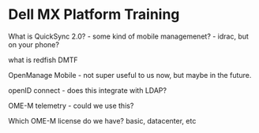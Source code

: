 # Dell MX Platform Training

What is QuickSync 2.0?
    - some kind of mobile managemenet?
    - idrac, but on your phone?

what is redfish DMTF

OpenManage Mobile - not super useful to us now, but maybe in the future.

openID connect - does this integrate with LDAP?

OME-M telemetry - could we use this?


Which OME-M license do we have? basic, datacenter, etc

